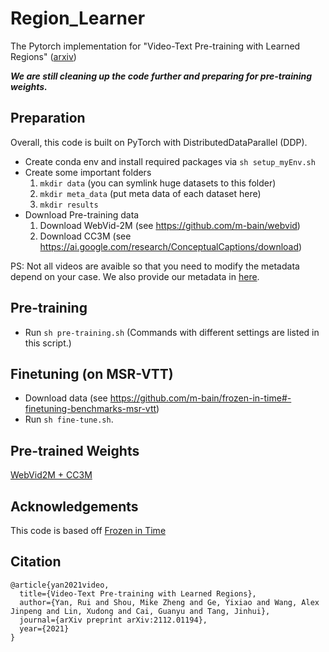# Region_Learner
The Pytorch implementation for "Video-Text Pre-training with Learned Regions"
([arxiv](https://arxiv.org/pdf/2112.01194.pdf))

***We are still cleaning up the code further and preparing for pre-training weights.***

## Preparation
Overall, this code is built on PyTorch with DistributedDataParallel (DDP).
- Create conda env and install required packages via `sh setup_myEnv.sh`
- Create some important folders
	1. `mkdir data` (you can symlink huge datasets to this folder)
	2. `mkdir meta_data` (put meta data of each dataset here)
	3. `mkdir results`
- Download Pre-training data
	1. Download WebVid-2M (see https://github.com/m-bain/webvid)
	2. Download CC3M (see https://ai.google.com/research/ConceptualCaptions/download)

PS: Not all videos are avaible so that you need to modify the metadata depend on your case. We also provide our metadata in [here]("https://drive.google.com/drive/folders/1y9Byj2IFWSyeGiyJJwc2VPIESzakGHAh?usp=sharing").


## Pre-training 
- Run `sh pre-training.sh` (Commands with different settings are listed in this script.)

## Finetuning (on MSR-VTT)
- Download data (see https://github.com/m-bain/frozen-in-time#-finetuning-benchmarks-msr-vtt)
- Run `sh fine-tune.sh`.

## Pre-trained Weights
[WebVid2M + CC3M]("https://drive.google.com/file/d/1ql5PDgaTqA9pQcBb1cYRGkH3IfbbUkSv/view?usp=sharing")

## Acknowledgements 
This code is based off [Frozen in Time](https://github.com/m-bain/frozen-in-time "Frozen in Time")





## Citation
```
@article{yan2021video,
  title={Video-Text Pre-training with Learned Regions},
  author={Yan, Rui and Shou, Mike Zheng and Ge, Yixiao and Wang, Alex Jinpeng and Lin, Xudong and Cai, Guanyu and Tang, Jinhui},
  journal={arXiv preprint arXiv:2112.01194},
  year={2021}
}
```